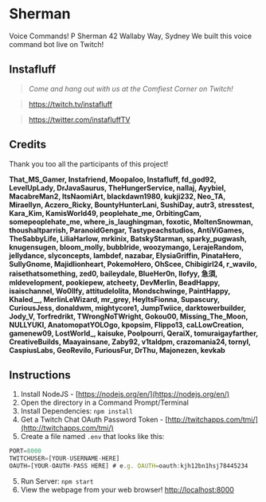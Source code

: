 # Sherman
Voice Commands! P Sherman 42 Wallaby Way, Sydney
We built this voice command bot live on Twitch!

## Instafluff ##
> *Come and hang out with us at the Comfiest Corner on Twitch!*

> https://twitch.tv/instafluff

> https://twitter.com/instafluffTV

## Credits ##
Thank you too all the participants of this project!

**That_MS_Gamer, Instafriend, Moopaloo, Instafluff, fd_god92, LevelUpLady, DrJavaSaurus, TheHungerService, nallaj, Ayybiel, MacabreMan2, ItsNaomiArt, blackdawn1980, kukji232, Neo_TA, Miraellyn, Aczero_Ricky, BountyHunterLani, SushiDay, autr3, stresstest, Kara_Kim, KamisWorld49, peoplehate_me, OrbitingCam, somepeoplehate_me, where_is_laughingman, foxotic, MoltenSnowman, thoushaltparrish, ParanoidGengar, Tastypeachstudios, AntiViGames, TheSabbyLife, LiliaHarlow, mrkinix, BatskyStarman, sparky_pugwash, knugensugen, bloom_molly, bubblride, woozymango, LerajeRandom, jellydance, slyconcepts, lambdef, nazabar, ElysiaGriffin, PinataHero, SullyGnome, Majidlionheart, PokemoHero, OhScee, Chibigirl24, r_wavilo, raisethatsomething, zed0, baileydale, BlueHer0n, llofyy, 急須, mldevelopment, pookiepew, atcheety, DevMerlin, BeadHappy, isaischannel, Wo0llfy, attitudelolita, Mondschwinge, PaintHappy, Khaled__, MerlinLeWizard, mr_grey, HeyItsFionna, Supascury, CuriousJess, donaldwm, mightycore1, JumpTwiice, darktowerbuilder, Jody_V, Torfredrikt, TWrongNoTWright, Gokou00, Missing_The_Moon, NULLYUKI, AnatomopatYOLOgo, kpopsim, Flippo13, caLLowCreation, gamenew09, LostWorld_, kaisuke, Poolpourri, QeraiX, tomuraigayfarther, CreativeBuilds, Maayainsane, Zaby92, v1taldpm, crazomania24, tornyl, CaspiusLabs, GeoRevilo, FuriousFur, DrThu, Majonezen, kevkab**

## Instructions ##

1. Install NodeJS - [https://nodejs.org/en/](https://nodejs.org/en/)
2. Open the directory in a Command Prompt/Terminal
3. Install Dependencies: `npm install`
4. Get a Twitch Chat OAuth Password Token - [http://twitchapps.com/tmi/](http://twitchapps.com/tmi/)
4. Create a file named `.env` that looks like this:
```javascript
PORT=8000
TWITCHUSER=[YOUR-USERNAME-HERE]
OAUTH=[YOUR-OAUTH-PASS HERE] # e.g. OAUTH=oauth:kjh12bn1hsj78445234
```
5. Run Server: `npm start`
6. View the webpage from your web browser! [http://localhost:8000](http://localhost:8000)
